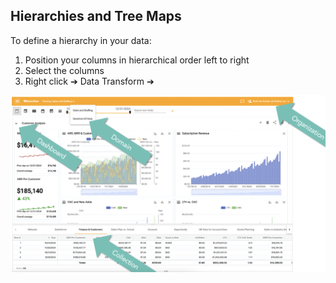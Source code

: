 ## Hierarchies and Tree Maps

To define a hierarchy in your data:
1.	Position your columns in hierarchical order left to right
2.	Select the columns
3.	Right click ➔ Data Transform ➔

![structure](../assets/structure.png)
